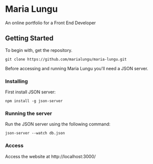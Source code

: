 # Maria Lungu
An online portfolio for a Front End Developer

## Getting Started
To begin with, get the repository.

```
git clone https://github.com/marialungu/maria-lungu.git
```

Before accessing and running Maria Lungu you'll need a JSON server.


### Installing

First install JSON server:

```
npm install -g json-server
```


### Running the server

Run the JSON server using the following command: 

```
json-server --watch db.json
```


### Access

Access the website at http://localhost:3000/ 
